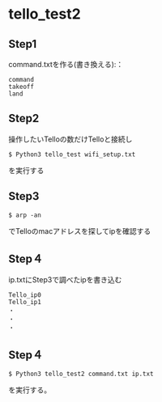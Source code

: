 # tello_test2
## Step1
command.txtを作る(書き換える):：
```
command
takeoff
land
```

## Step2
操作したいTelloの数だけTelloと接続し
```
$ Python3 tello_test wifi_setup.txt
```
を実行する

## Step3
```
$ arp -an
```

でTelloのmacアドレスを探してipを確認する

## Step４
ip.txtにStep3で調べたipを書き込む
```
Tello_ip0
Tello_ip1
・
・
・
```
## Step４
```
$ Python3 tello_test2 command.txt ip.txt
```
を実行する。
